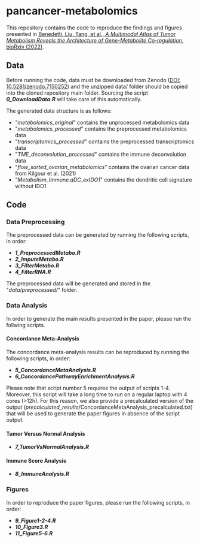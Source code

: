 # pancancer-metabolomics

This repository contains the code to reproduce the findings and figures presented in [Benedetti, Liu, Tang, et al., _A Multimodal Atlas of Tumor Metabolism Reveals the Architecture of Gene-Metabolite Co-regulation_, bioRxiv (2022)]().

## Data

Before running the code, data must be downloaded from Zenodo ([DOI: 10.5281/zenodo.7150252](https://zenodo.org/record/7348648#.Y30rsezMKEs)) and the unzipped data/ folder should be copied into the cloned repository main folder. 
Sourcing the script **_0_DownloadData.R_** will take care of this automatically.

The generated data structure is as follows:

* "_metabolomics_original_" contains the unprocessed metabolomics data
* "_metabolomics_processed_" contains the preprocessed metabolomics data
* "_transcriptomics_processed_" contains the preprocessed transcriptomics data
* "_TME_deconvolution_processed_" contains the immune deconvolution data
* "_flow_sorted_ovarian_metabolomics_" contains the ovarian cancer data from Kilgour et al. (2021)
* "_Metabolism_Immune.aDC_exIDO1_" contains the dendritic cell signature without IDO1

## Code

### Data Preprocessing

The preprocessed data can be generated by running the following scripts, in order:

* **_1_PreprocessedMetabo.R_**
* **_2_ImputeMetabo.R_**
* **_3_FilterMetabo.R_**
* **_4_FilterRNA.R_**
 
The preprocessed data will be generated and stored in the "_data/preprocessed/_" folder.

### Data Analysis

In order to generate the main results presented in the paper, please run the follwing scripts.

#### Concordance Meta-Analysis

The concordance meta-analysis results can be reproduced by running the following scripts, in order:

* **_5_ConcordanceMetaAnalysis.R_**
* **_6_ConcordancePathwayEnrichmentAnalysis.R_**

Please note that script number 5 requires the output of scripts 1-4. Moreover, this script will take a long time to run on a regular laptop with 4 cores (>12h). For this reason, we also provide a precalculated version of the output (_precalculated_results_/ConcordanceMetaAnalysis_precalculated.txt) that will be used to generate the paper figures in absence of the script output.

#### Tumor Versus Normal Analysis

* **_7_TumorVsNormalAnalysis.R_**

#### Immune Score Analysis

* **_8_ImmuneAnalysis.R_**

### Figures

In order to reproduce the paper figures, please run the following scripts, in order:

* **_9_Figure1-2-4.R_**
* **_10_Figure3.R_**
* **_11_Figure5-6.R_**

